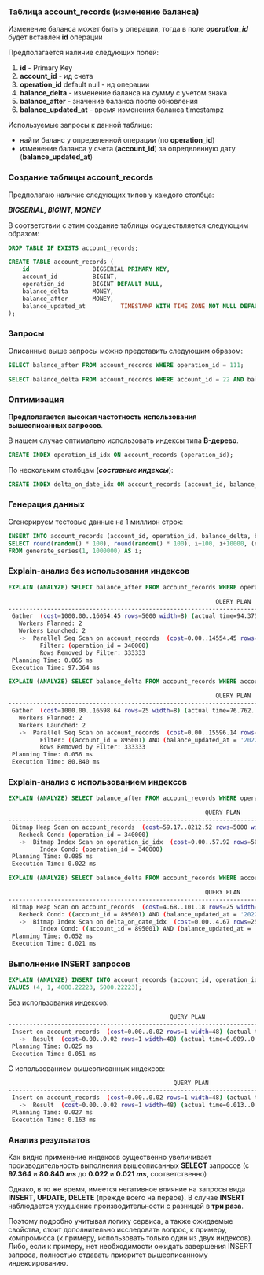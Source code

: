 ### Таблица account_records (изменение баланса)
Изменение баланса может быть у операции, тогда в поле ___operation_id___ будет вставлен __id__ операции

Предполагается наличие следующих полей:
1. __id__ - Primary Key
2. __account_id__ - ид счета
3. __operation_id__ default null - ид операции
4. __balance_delta__ - изменение баланса на сумму с учетом знака
5. __balance_after__ - значение баланса после обновления
6. __balance_updated_at__ - время изменения баланса timestampz

Используемые запросы к данной таблице:
 - найти баланс у определенной операции (по __operation_id__)
 - изменение баланса у счета (__account_id__) за определенную дату (__balance_updated_at__)

### Создание таблицы account_records 
Предполагаю наличие следующих типов у каждого столбца:

___BIGSERIAL, BIGINT, MONEY___

В соответствии с этим создание таблицы осуществляется следующим образом:
```sql
DROP TABLE IF EXISTS account_records;

CREATE TABLE account_records (
    id           		BIGSERIAL PRIMARY KEY,
    account_id 			BIGINT,
    operation_id 		BIGINT DEFAULT NULL,
    balance_delta 		MONEY,
    balance_after 		MONEY,
    balance_updated_at          TIMESTAMP WITH TIME ZONE NOT NULL DEFAULT now()
);
```

### Запросы 
Описанные выше запросы можно представить следующим образом:
```sql
SELECT balance_after FROM account_records WHERE operation_id = 111;
```

```sql
SELECT balance_delta FROM account_records WHERE account_id = 22 AND balance_updated_at = '2022-03-08';
```

### Оптимизация 

__Предполагается высокая частотность использования вышеописанных запросов__.

В нашем случае оптимально использовать индексы типа __B-дерево__.

```sql
CREATE INDEX operation_id_idx ON account_records (operation_id);
```

По нескольким столбцам (___составные индексы___):
```sql
CREATE INDEX delta_on_date_idx ON account_records (account_id, balance_updated_at);
```
### Генерация данных

Сгенерируем тестовые данные на 1 миллион строк:
```sql
INSERT INTO account_records (account_id, operation_id, balance_delta, balance_after, balance_updated_at)random() * 100))
SELECT round(random() * 100), round(random() * 100), i+100, i+10000, (now() - interval '30 day' * round(random() * 100))
FROM generate_series(1, 1000000) AS i;
```

### Explain-анализ без использования индексов
```sql
EXPLAIN (ANALYZE) SELECT balance_after FROM account_records WHERE operation_id = 340000;
```
```bash
                                                           QUERY PLAN                                                            
---------------------------------------------------------------------------------------------------------------------------------
 Gather  (cost=1000.00..16054.45 rows=5000 width=8) (actual time=94.375..97.349 rows=0 loops=1)
   Workers Planned: 2
   Workers Launched: 2
   ->  Parallel Seq Scan on account_records  (cost=0.00..14554.45 rows=2083 width=8) (actual time=73.668..73.668 rows=0 loops=3)
         Filter: (operation_id = 340000)
         Rows Removed by Filter: 333333
 Planning Time: 0.065 ms
 Execution Time: 97.364 ms
```
```sql
EXPLAIN (ANALYZE) SELECT balance_delta FROM account_records WHERE account_id = 895001 AND balance_updated_at = '2022-04-20';
```
```bash
                                                           QUERY PLAN                                                            
---------------------------------------------------------------------------------------------------------------------------------
 Gather  (cost=1000.00..16598.64 rows=25 width=8) (actual time=76.762..80.825 rows=0 loops=1)
   Workers Planned: 2
   Workers Launched: 2
   ->  Parallel Seq Scan on account_records  (cost=0.00..15596.14 rows=10 width=8) (actual time=72.684..72.684 rows=0 loops=3)
         Filter: ((account_id = 895001) AND (balance_updated_at = '2022-04-20 00:00:00+03'::timestamp with time zone))
         Rows Removed by Filter: 333333
 Planning Time: 0.056 ms
 Execution Time: 80.840 ms
```
### Explain-анализ с использованием индексов
```sql
EXPLAIN (ANALYZE) SELECT balance_after FROM account_records WHERE operation_id = 500001;
```
```bash
                                                        QUERY PLAN                                                         
---------------------------------------------------------------------------------------------------------------------------
 Bitmap Heap Scan on account_records  (cost=59.17..8212.52 rows=5000 width=8) (actual time=0.007..0.008 rows=0 loops=1)
   Recheck Cond: (operation_id = 340000)
   ->  Bitmap Index Scan on operation_id_idx  (cost=0.00..57.92 rows=5000 width=0) (actual time=0.006..0.007 rows=0 loops=1)
         Index Cond: (operation_id = 340000)
 Planning Time: 0.085 ms
 Execution Time: 0.022 ms
```
```sql
EXPLAIN (ANALYZE) SELECT balance_delta FROM account_records WHERE account_id = 500001 AND balance_updated_at = '2022-03-08';
```
```bash
                                                        QUERY PLAN                                                         
---------------------------------------------------------------------------------------------------------------------------
 Bitmap Heap Scan on account_records  (cost=4.68..101.18 rows=25 width=8) (actual time=0.009..0.009 rows=0 loops=1)
   Recheck Cond: ((account_id = 895001) AND (balance_updated_at = '2022-04-20 00:00:00+03'::timestamp with time zone))
   ->  Bitmap Index Scan on delta_on_date_idx  (cost=0.00..4.67 rows=25 width=0) (actual time=0.008..0.008 rows=0 loops=1)
         Index Cond: ((account_id = 895001) AND (balance_updated_at = '2022-04-20 00:00:00+03'::timestamp with time zone))
 Planning Time: 0.052 ms
 Execution Time: 0.021 ms
```

### Выполнение INSERT запросов
```sql
EXPLAIN (ANALYZE) INSERT INTO account_records (account_id, operation_id, balance_delta, balance_after)
VALUES (4, 1, 4000.22223, 5000.22223);
```
Без использования индексов:
```bash
                                              QUERY PLAN                                                           
-------------------------------------------------------------------------------------------------------------------------------
 Insert on account_records  (cost=0.00..0.02 rows=1 width=48) (actual time=0.035..0.035 rows=0 loops=1)
   ->  Result  (cost=0.00..0.02 rows=1 width=48) (actual time=0.009..0.010 rows=1 loops=1)
 Planning Time: 0.025 ms
 Execution Time: 0.051 ms
```
С использованием вышеописанных индексов:
```bash
                                               QUERY PLAN                                               
--------------------------------------------------------------------------------------------------------
 Insert on account_records  (cost=0.00..0.02 rows=1 width=48) (actual time=0.143..0.143 rows=0 loops=1)
   ->  Result  (cost=0.00..0.02 rows=1 width=48) (actual time=0.013..0.013 rows=1 loops=1)
 Planning Time: 0.027 ms
 Execution Time: 0.163 ms
```

### Анализ результатов
Как видно применение индексов существенно увеличивает производительность выполнения вышеописанных **SELECT** запросов (с **97.364** и **80.840** _**ms**_ до **0.022** и **0.021** **_ms_**, соответственно)

Однако, в то же время, имеется негативное влияние на запросы вида **INSERT**, **UPDATE**, **DELETE** (прежде всего на первое). В случае **INSERT** наблюдается ухудшение производительности с разницей в **три раза**. 

Поэтому подробно учитывая логику сервиса, а также ожидаемые свойства, стоит дополнительно исследовать вопроc, к примеру, компромисса (к примеру, использовать только один из двух индексов).
Либо, если к примеру, нет необходимости ожидать завершения INSERT запроса, полностью отдавать приоритет вышеописанному индексированию.
